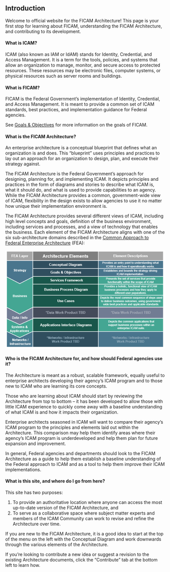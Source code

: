 ## Introduction
Welcome to official website for the FICAM Architecture!  This page is your first stop for learning about FICAM, understanding the FICAM Architecture, and contributing to its development.

#### What is ICAM?

ICAM (also known as IAM or IdAM) stands for Identity, Credential, and Access Management.  It is a term for the tools, policies, and systems that allow an organization to manage, monitor, and secure access to protected resources.  These resources may be electronic files, computer systems, or physical resources such as server rooms and buildings.  

#### What is FICAM?

FICAM is the Federal Government’s implementation of Identity, Credential, and Access Management.  It is meant to provide a common set of ICAM standards, best practices, and implementation guidance for Federal agencies.  

See <a href="http://gsa.github.io/ficam-arch/goals/">Goals & Objectives</a> for more information on the goals of FICAM.

#### What is the FICAM Architecture?

An enterprise architecture is a conceptual blueprint that defines what an organization is and does. This “blueprint” uses principles and practices to lay out an approach for an organization to design, plan, and execute their strategy against.

The FICAM Architecture is the Federal Government’s approach for designing, planning for, and implementing ICAM.  It depicts principles and practices in the form of diagrams and stories to describe what ICAM is, what it should do, and what is used to provide capabilities to an agency. While the FICAM Architecture provides a common, government-wide view of ICAM, flexibility in the design exists to allow agencies to use it no matter how unique their implementation environment is.

The FICAM Architecture provides several different views of ICAM, including high level concepts and goals, definition of the business environment, including services and processes, and a view of technology that enables the business. Each element of the FICAM Architecture aligns with one of the six sub-architecture domains described in the <a target="_blank" href="https://www.whitehouse.gov/sites/default/files/omb/assets/egov_docs/fea_v2.pdf">Common Approach to Federal Enterprise Architecture</a> (FEA):

<div style="text-align:center"><img src="img/ArchSummary.png"/></div>

#### Who is the FICAM Architecture for, and how should Federal agencies use it?

The Architecture is meant as a robust, scalable framework, equally useful to enterprise architects developing their agency’s ICAM program and to those new to ICAM who are learning its core concepts.  

Those who are learning about ICAM should start by reviewing the Architecture from top to bottom – it has been developed to allow those with little ICAM experience to quickly come away with a baseline understanding of what ICAM is and how it impacts their organization.

Enterprise architects seasoned in ICAM will want to compare their agency’s ICAM program to the principles and elements laid out within the Architecture.  This comparison may help them identify areas where their agency’s ICAM program is underdeveloped and help them plan for future expansion and improvement.

In general, Federal agencies and departments should look to the FICAM Architecture as a guide to help them establish a baseline understanding of the Federal approach to ICAM and as a tool to help them improve their ICAM implementations.  

#### What is this site, and where do I go from here?

This site has two purposes: 

<ol>
<li style="margin-bottom:0px"> To provide an authoritative location where anyone can access the most up-to-date version of the FICAM Architecture, and </li>

<li style="mirgin-bottom:0px"> To serve as a collaborative space where subject matter experts and members of the ICAM Community can work to revise and refine the Architecture over time. </li>
</ol>
If you are new to the FICAM Architecture, it is a good idea to start at the top of the menu on the left with the Conceptual Diagram and work downwards through the various elements of the Architecture.

If you’re looking to contribute a new idea or suggest a revision to the existing Architecture documents, click the “Contribute” tab at the bottom left to learn how.  	

